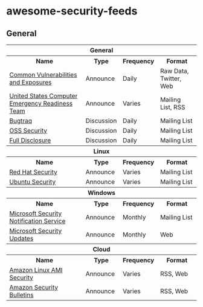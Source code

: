 # awesome-security-feeds

## General

<table>
  <tr><th colspan="4">General</th></tr>
  <tr>
    <th>Name</th>
    <th>Type</th>
    <th>Frequency</th>
    <th>Format</th>
  </tr>
  <tr>
    <td><a href="https://cve.mitre.org/cve/">Common Vulnerabilities and Exposures</a></td>
    <td>Announce</td>
    <td>Daily</td>
    <td>Raw Data, Twitter, Web</td>
  </tr>
  <tr>
    <td><a href="https://www.us-cert.gov/mailing-lists-and-feeds">United States Computer Emergency Readiness Team</a></td>
    <td>Announce</td>
    <td>Varies</td>
    <td>Mailing List, RSS</td>
  </tr>
  <tr>
    <td><a href="http://www.securityfocus.com/archive/1/description#0.3.1">Bugtraq</a></td>
    <td>Discussion</td>
    <td>Daily</td>
    <td>Mailing List</td>
  </tr>
  <tr>
    <td><a href="http://www.openwall.com/lists/oss-security/">OSS Security</a></td>
    <td>Discussion</td>
    <td>Daily</td>
    <td>Mailing List</td>
  </tr>
  <tr>
    <td><a href="https://nmap.org/mailman/listinfo/fulldisclosure">Full Disclosure</a></td>
    <td>Discussion</td>
    <td>Daily</td>
    <td>Mailing List</td>
  </tr>
  <tr><th colspan="4">Linux</th></tr>
  <tr>
    <th>Name</th>
    <th>Type</th>
    <th>Frequency</th>
    <th>Format</th>
  </tr>
  <tr>
    <td><a href="https://www.redhat.com/mailman/listinfo/rhsa-announce">Red Hat Security</a></td>
    <td>Announce</td>
    <td>Varies</td>
    <td>Mailing List</td>
  </tr>
  <tr>
    <td><a href="https://lists.ubuntu.com/mailman/listinfo/ubuntu-security-announce">Ubuntu Security</a></td>
    <td>Announce</td>
    <td>Varies</td>
    <td>Mailing List</td>
  </tr>
  <tr><th colspan="4">Windows</th></tr>
  <tr>
    <th>Name</th>
    <th>Type</th>
    <th>Frequency</th>
    <th>Format</th>
  </tr>
  <tr>
    <td><a href="https://technet.microsoft.com/en-us/security/dd252948.aspx">Microsoft Security Notification Service</a></td>
    <td>Announce</td>
    <td>Monthly</td>
    <td>Mailing List</td>
  </tr>
  <tr>
    <td><a href="https://technet.microsoft.com/en-us/security/bulletins.aspx">Microsoft Security Updates</a></td>
    <td>Announce</td>
    <td>Monthly</td>
    <td>Web</td>
  </tr>
  <tr><th colspan="4">Cloud</th></tr>
  <tr>
    <th>Name</th>
    <th>Type</th>
    <th>Frequency</th>
    <th>Format</th>
  </tr>
  <tr>
    <td><a href="https://alas.aws.amazon.com/">Amazon Linux AMI Security</a></td>
    <td>Announce</td>
    <td>Varies</td>
    <td>RSS, Web</td>
  </tr>
  <tr>
    <td><a href="https://aws.amazon.com/security/security-bulletins/">Amazon Security Bulletins</a></td>
    <td>Announce</td>
    <td>Varies</td>
    <td>RSS, Web</td>
  </tr>
</table>
